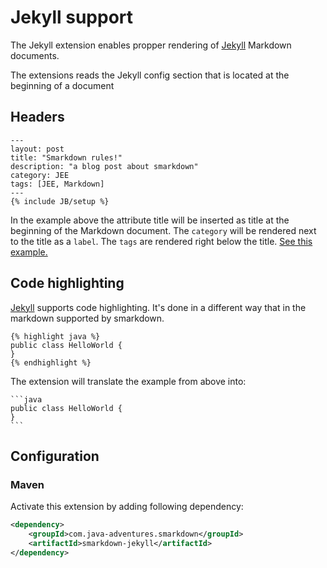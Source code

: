 # Jekyll support


The Jekyll extension enables propper rendering of [Jekyll](http://jekyllrb.com/) Markdown documents.

The extensions reads the Jekyll config section that is located at the beginning of a document

## Headers 

	---
	layout: post
	title: "Smarkdown rules!"
	description: "a blog post about smarkdown"
	category: JEE
	tags: [JEE, Markdown]
	---
	{% include JB/setup %}


In the example above the attribute title will be inserted as title at the beginning of the Markdown document.
The ``category`` will be rendered next to the title as a ``label``. The ``tags`` are rendered
right below the title. [See this example.](examples/Jekyll.md)


## Code highlighting

[Jekyll](http://jekyllrb.com/) supports code highlighting. It's done in a different way that in the markdown supported by 
smarkdown.

	{% highlight java %}
	public class HelloWorld {
	}
	{% endhighlight %}

The extension will translate the example from above into:

	```java
	public class HelloWorld {
	}
	```


## Configuration


### Maven

Activate this extension by adding following dependency:

```xml
<dependency>
    <groupId>com.java-adventures.smarkdown</groupId>
    <artifactId>smarkdown-jekyll</artifactId>
</dependency>
```
